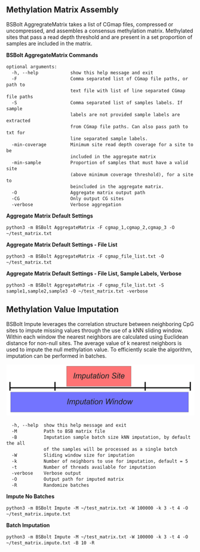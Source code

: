 ## Methylation Matrix Assembly

BSBolt AggregrateMatrix takes a list of CGmap files, compressed or uncompressed, and assembles a consensus methylation matrix. Methylated sites that 
pass a read depth threshold and are present in a set proportion of samples are included in the matrix. 

**BSBolt AggregateMatrix Commands**
```shell
optional arguments:
  -h, --help            show this help message and exit
  -F                    Comma separated list of CGmap file paths, or path to
                        text file with list of line separated CGmap file paths
  -S                    Comma separated list of samples labels. If sample
                        labels are not provided sample labels are extracted
                        from CGmap file paths. Can also pass path to txt for
                        line separated sample labels.
  -min-coverage         Minimum site read depth coverage for a site to be
                        included in the aggregate matrix
  -min-sample           Proportion of samples that must have a valid site
                        (above minimum coverage threshold), for a site to
                        beincluded in the aggregate matrix.
  -O                    Aggregate matrix output path
  -CG                   Only output CG sites
  -verbose              Verbose aggregation
```
**Aggregate Matrix Default Settings**

```shell
python3 -m BSBolt AggregateMatrix -F cgmap_1,cgmap_2,cgmap_3 -O ~/test_matrix.txt
```
**Aggregate Matrix Default Settings - File List**

```shell
python3 -m BSBolt AggregateMatrix -F cgmap_file_list.txt -O ~/test_matrix.txt
```

**Aggregate Matrix Default Settings - File List, Sample Labels, Verbose**

```shell
python3 -m BSBolt AggregateMatrix -F cgmap_file_list.txt -S sample1,sample2,sample3 -O ~/test_matrix.txt -verbose
```

## Methylation Value Imputation

BSBolt Impute leverages the correlation structure between neighboring CpG sites to impute missing values through the use of a kNN sliding window.  
Within each window the nearest neighbors are calculated using Euclidean distance for non-null sites. The average value of k nearest neighbors is used to impute the null methylation value. 
To efficiently scale the algorithm, imputation can be performed in batches. 

![](img/kNN_graphic.png)

```shell
  -h, --help  show this help message and exit
  -M          Path to BSB matrix file
  -B          Imputation sample batch size kNN imputation, by default the all
              of the samples will be processed as a single batch
  -W          Sliding window size for imputation
  -k          Number of neighbors to use for imputation, default = 5
  -t          Number of threads available for imputation
  -verbose    Verbose output
  -O          Output path for imputed matrix
  -R          Randomize batches
```  

**Impute No Batches**
```shell
python3 -m BSBolt Impute -M ~/test_matrix.txt -W 100000 -k 3 -t 4 -O ~/test_matrix.impute.txt
```

**Batch Imputation**
```shell
python3 -m BSBolt Impute -M ~/test_matrix.txt -W 100000 -k 3 -t 4 -O ~/test_matrix.impute.txt -B 10 -R
```
